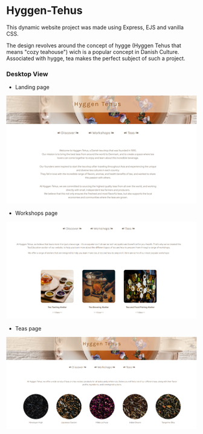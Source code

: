 # Hyggen-Tehus

This dynamic website project was made using Express, EJS and vanilla CSS.

The design revolves around the concept of hygge (Hyggen Tehus that means "cozy teahouse") wich is a popular concept in Danish Culture. Associated with hygge, tea makes the perfect subject of such a project.

### Desktop View

- Landing page

![Landing page](./public/site-images/landing-page.png)

- Workshops page

![workshops page](./public/site-images/workshop-page.png)

- Teas page

![workshops page](./public/site-images/teas-page-2.png)
